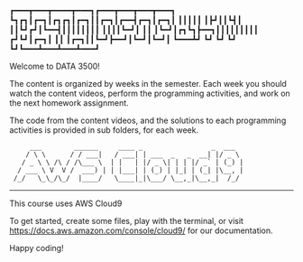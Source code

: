 
┏━━━┳━━━┳━━━━┳━━━┓┏━━━┳━━━┳━━━┳━━━┓
┗┓┏┓┃┏━┓┃┏┓┏┓┃┏━┓┃┃┏━┓┃┏━━┫┏━┓┃┏━┓┃
 ┃┃┃┃┃ ┃┣┛┃┃┗┫┃ ┃┃┗┛┏┛┃┗━━┫┃┃┃┃┃┃┃┃
 ┃┃┃┃┗━┛┃ ┃┃ ┃┗━┛┃┏┓┗┓┣━━┓┃┃┃┃┃┃┃┃┃
┏┛┗┛┃┏━┓┃ ┃┃ ┃┏━┓┃┃┗━┛┣━━┛┃┗━┛┃┗━┛┃
┗━━━┻┛ ┗┛ ┗┛ ┗┛ ┗┛┗━━━┻━━━┻━━━┻━━━┛



Welcome to DATA 3500!

The content is organized by weeks in the semester.  Each week you should watch the content videos, perform the programming activities, and work on the next homework assignment.

The code from the content videos, and the solutions to each programming activities is provided in sub folders, for each week.



         ___        ______     ____ _                 _  ___  
        / \ \      / / ___|   / ___| | ___  _   _  __| |/ _ \ 
       / _ \ \ /\ / /\___ \  | |   | |/ _ \| | | |/ _` | (_) |
      / ___ \ V  V /  ___) | | |___| | (_) | |_| | (_| |\__, |
     /_/   \_\_/\_/  |____/   \____|_|\___/ \__,_|\__,_|  /_/ 
 ----------------------------------------------------------------- 
 
This course uses AWS Cloud9

To get started, create some files, play with the terminal,
or visit https://docs.aws.amazon.com/console/cloud9/ for our documentation.

Happy coding!
